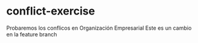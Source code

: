 # conflict-exercise
Probaremos los conflicos en Organización Empresarial
Este es un cambio en la feature branch